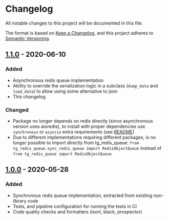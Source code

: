 # Changelog

All notable changes to this project will be documented in this file.

The format is based on [Keep a Changelog](https://keepachangelog.com/en/1.0.0/),
and this project adheres to [Semantic Versioning](https://semver.org/spec/v2.0.0.html).

## [1.1.0] - 2020-06-10

### Added

- Asynchronous redis queue implementation
- Ability to override the serialization logic in a subclass (`dump_data` and `load_data`) to 
  allow using some alternative to json
- This changelog

### Changed

- Package no longer depends on redis directly (since asynchronous version uses aioredis), to 
  install with proper dependencies use `synchronous` or `asyncio` extra requirements (see [README](README.md))
- Due to different implementations requiring different packages, is no longer possible to import directly from 
  tg_redis_queue: `from tg_redis_queue.sync_redis_queue import RedisObjectQueue` instead of 
  `from tg_redis_queue import RedisObjectQueue`

## [1.0.0] - 2020-05-28

### Added

- Synchronous redis queue implementation, extracted from existing non-library code
- Tests, and pipeline configuration for running the tests in CI
- Code quality checks and formatters (isort, black, prospector)

[1.1.0]: https://gitlab.com/thorgate-public/tg-redis-queue/-/tags/v1.1.0
[1.0.0]: https://gitlab.com/thorgate-public/tg-redis-queue/-/tags/v1.0.0
